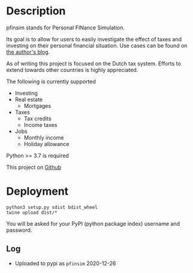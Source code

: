 # Description

pfinsim stands for Personal FINance Simulation.

Its goal is to allow for users to easily investigate the effect of taxes and investing on their personal financial situation. Use cases can be found on [the author's blog](https://xgerrmann.github.io/geld-en-zo/).

As of writing this project is focused on the Dutch tax system. Efforts to extend towards other countries is highly appreciated.

The following is currently supported

* Investing
* Real estate
  * Mortgages
* Taxes
  * Tax credits
  * Income taxes
* Jobs
  * Monthly income
  * Holiday allowance

Python >= 3.7 is required



This project on [Github](https://github.com/xgerrmann/pfinsim)



# Deployment

```
python3 setup.py sdist bdist_wheel
twine upload dist/*
```

You will be asked for your PyPI (python package index) username and password.

## Log

* Uploaded to pypi as `pfinsim` 2020-12-26
